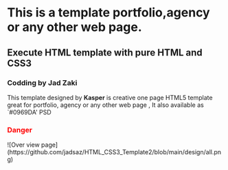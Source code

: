 
# This is a  template portfolio,agency or any other web page.
## Execute HTML template with pure HTML and CSS3
### Codding by Jad Zaki
This template  designed by  **Kasper** is creative one page HTML5 template great for portfolio, agency or any other web page , It also available as  `#0969DA' PSD
<h3 style="color:#ff0000">Danger</h3>
![Over view page](https://github.com/jadsaz/HTML_CSS3_Template2/blob/main/design/all.png)

